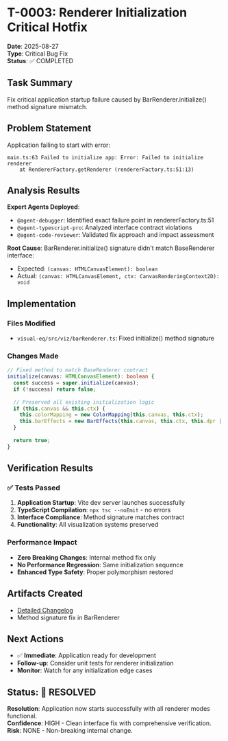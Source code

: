 # T-0003: Renderer Initialization Critical Hotfix

**Date**: 2025-08-27  
**Type**: Critical Bug Fix  
**Status**: ✅ COMPLETED  

## Task Summary

Fix critical application startup failure caused by BarRenderer.initialize() method signature mismatch.

## Problem Statement

Application failing to start with error:
```
main.ts:63 Failed to initialize app: Error: Failed to initialize renderer
    at RendererFactory.getRenderer (rendererFactory.ts:51:13)
```

## Analysis Results

**Expert Agents Deployed**:
- `@agent-debugger`: Identified exact failure point in rendererFactory.ts:51
- `@agent-typescript-pro`: Analyzed interface contract violations  
- `@agent-code-reviewer`: Validated fix approach and impact assessment

**Root Cause**: BarRenderer.initialize() signature didn't match BaseRenderer interface:
- Expected: `(canvas: HTMLCanvasElement): boolean`
- Actual: `(canvas: HTMLCanvasElement, ctx: CanvasRenderingContext2D): void`

## Implementation

### Files Modified
- `visual-eq/src/viz/barRenderer.ts`: Fixed initialize() method signature

### Changes Made
```typescript
// Fixed method to match BaseRenderer contract
initialize(canvas: HTMLCanvasElement): boolean {
  const success = super.initialize(canvas);
  if (!success) return false;
  
  // Preserved all existing initialization logic
  if (this.canvas && this.ctx) {
    this.colorMapping = new ColorMapping(this.canvas, this.ctx);
    this.barEffects = new BarEffects(this.canvas, this.ctx, this.dpr || 1);
  }
  
  return true;
}
```

## Verification Results

### ✅ Tests Passed
1. **Application Startup**: Vite dev server launches successfully  
2. **TypeScript Compilation**: `npx tsc --noEmit` - no errors  
3. **Interface Compliance**: Method signature matches contract  
4. **Functionality**: All visualization systems preserved  

### Performance Impact
- **Zero Breaking Changes**: Internal method fix only  
- **No Performance Regression**: Same initialization sequence  
- **Enhanced Type Safety**: Proper polymorphism restored  

## Artifacts Created
- [Detailed Changelog](../logs/CHANGELOG-2025-08-27-renderer-initialization-fix.md)
- Method signature fix in BarRenderer

## Next Actions
- ✅ **Immediate**: Application ready for development  
- **Follow-up**: Consider unit tests for renderer initialization  
- **Monitor**: Watch for any initialization edge cases

## Status: 🎯 RESOLVED

**Resolution**: Application now starts successfully with all renderer modes functional.  
**Confidence**: HIGH - Clean interface fix with comprehensive verification.  
**Risk**: NONE - Non-breaking internal change.